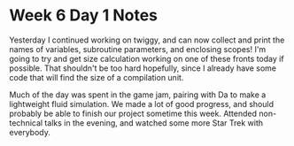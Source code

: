 # Week 6 Day 1 Notes

Yesterday I continued working on twiggy, and can now collect and print the
names of variables, subroutine parameters, and enclosing scopes! I'm going to
try and get size calculation working on one of these fronts today if possible.
That shouldn't be too hard hopefully, since I already have some code that will
find the size of a compilation unit.

Much of the day was spent in the game jam, pairing with Da to make a
lightweight fluid simulation. We made a lot of good progress, and should
probably be able to finish our project sometime this week. Attended
non-technical talks in the evening, and watched some more Star Trek with
everybody.

